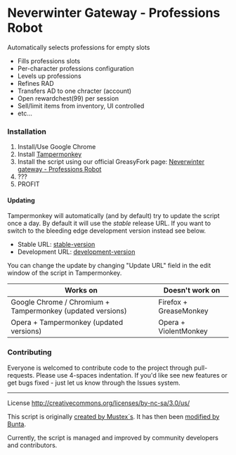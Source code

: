 # Neverwinter Gateway - Professions Robot 
Automatically selects professions for empty slots

+ Fills professions slots
+ Per-character professions configuration
+ Levels up professions
+ Refines RAD
+ Transfers AD to one chracter (account)
+ Open rewardchest(99) per session
+ Sell/limit items from inventory, UI controlled
+ etc...

### Installation
1. Install/Use Google Chrome
2. Install [Tampermonkey](https://chrome.google.com/webstore/detail/tampermonkey/dhdgffkkebhmkfjojejmpbldmpobfkfo)
3. Install the script using our official GreasyFork page: [Neverwinter gateway - Professions Robot](https://greasyfork.org/en/scripts/9812-neverwinter-gateway-professions-robot)
4. ???
5. PROFIT

#### Updating
Tampermonkey will automatically (and by default) try to update the script once a day. By default it will use the *stable* release URL. If you want to switch to the bleeding edge development version instead see below.

+ Stable URL: [stable-version](https://greasyfork.org/scripts/9812-neverwinter-gateway-professions-robot/code/Neverwinter%20gateway%20-%20Professions%20Robot.user.js)
+ Development URL: [development-version](https://rawgit.com/Phr33d0m/NW-Profession-Bot/master/main.js)

You can change the update by changing "Update URL" field in the edit window of the script in Tampermonkey.

Works on | Doesn't work on
---------|----------------
Google Chrome / Chromium + Tampermonkey (updated versions) | Firefox + GreaseMonkey
Opera + Tampermonkey (updated versions) | Opera + ViolentMonkey 


### Contributing
Everyone is welcomed to contribute code to the project through pull-requests. Please use 4-spaces indentation. If you'd like see new features or get bugs fixed - just let us know through the Issues system.

* * *

License http://creativecommons.org/licenses/by-nc-sa/3.0/us/

This script is originally [created by Mustex´s](http://userscripts.org/scripts/show/170920). It has then been [modified by Bunta](https://greasyfork.org/en/scripts/771-neverwinter-gateway-professions-robot).

Currently, the script is managed and improved by community developers and contributors.
